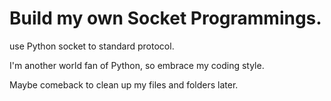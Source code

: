 # Build my own Socket Programmings.

use Python socket to standard protocol.

I'm another world fan of Python, so embrace my coding style.

Maybe comeback to clean up my files and folders later.